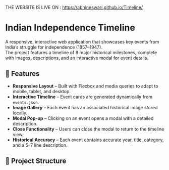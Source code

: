 THE WEBSITE IS LIVE ON : https://abhineswari.github.io/Timeline/

# Indian Independence Timeline

A responsive, interactive web application that showcases key events from India’s struggle for independence (1857–1947).  
The project features a timeline of 8 major historical milestones, complete with images, descriptions, and an interactive modal for event details.

## 📜 Features
- **Responsive Layout** – Built with Flexbox and media queries to adapt to mobile, tablet, and desktop.
- **Interactive Timeline** – Event cards are generated dynamically from `events.json`.
- **Image Gallery** – Each event has an associated historical image stored locally.
- **Modal Pop-up** – Clicking on an event opens a modal with a detailed description.
- **Close Functionality** – Users can close the modal to return to the timeline view.
- **Historical Accuracy** – Each event contains accurate year, title, category, and a 5–7 line description.

## 📂 Project Structure
